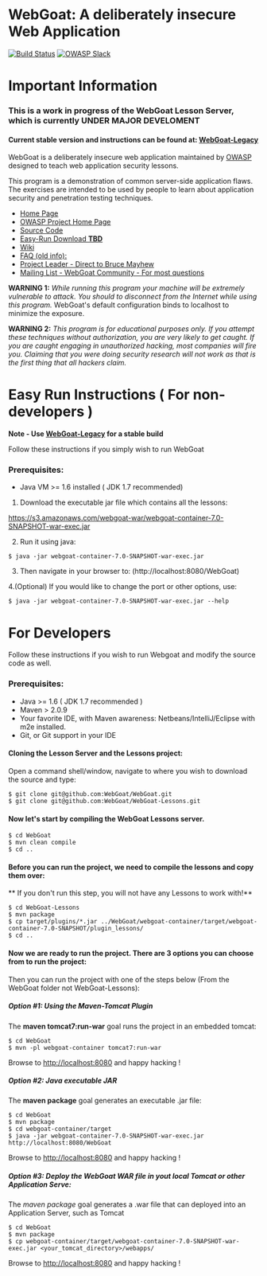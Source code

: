 # WebGoat: A deliberately insecure Web Application

[![Build Status](https://travis-ci.org/WebGoat/WebGoat.svg)](https://travis-ci.org/WebGoat/WebGoat)
[![OWASP Slack](https://owasp.herokuapp.com/badge.svg)](https://owasp.herokuapp.com/)

# Important Information

### This is a work in progress of the WebGoat Lesson Server, which is currently **UNDER MAJOR DEVELOMENT**

#### Current stable version and instructions can be found at:  [WebGoat-Legacy](https://github.com/WebGoat/WebGoat-Legacy)

WebGoat is a deliberately insecure web application maintained by [OWASP](http://www.owasp.org/) designed to teach web application security lessons.

This program is a demonstration of common server-side application flaws. The
exercises are intended to be used by people to learn about application security and
penetration testing techniques.

* [Home Page](http://webgoat.github.io)
* [OWASP Project Home Page](http://www.owasp.org/index.php/Category:OWASP_WebGoat_Project)
* [Source Code](https://github.com/WebGoat/WebGoat)
* [Easy-Run Download **TBD**](https://github.com/WebGoat/WebGoat/releases/**TBD**)
* [Wiki](https://github.com/WebGoat/WebGoat/wiki)
* [FAQ (old info):](http://code.google.com/p/webgoat/wiki/FAQ)
* [Project Leader - Direct to Bruce Mayhew](mailto:webgoat@owasp.org)
* [Mailing List - WebGoat Community - For most questions](mailto:owasp-webgoat@lists.owasp.org)

**WARNING 1:** *While running this program your machine will be extremely
vulnerable to attack. You should to disconnect from the Internet while using
this program.*  WebGoat's default configuration binds to localhost to minimize 
the exposure.

**WARNING 2:** *This program is for educational purposes only. If you attempt
these techniques without authorization, you are very likely to get caught. If
you are caught engaging in unauthorized hacking, most companies will fire you.
Claiming that you were doing security research will not work as that is the
first thing that all hackers claim.*

# Easy Run Instructions ( For non-developers )

**Note - Use [WebGoat-Legacy](https://github.com/WebGoat/WebGoat-Legacy) for a stable build**

Follow these instructions if you simply wish to run WebGoat

### Prerequisites:

* Java VM >= 1.6 installed ( JDK 1.7 recommended)

1. Download the executable jar file which contains all the lessons:

  https://s3.amazonaws.com/webgoat-war/webgoat-container-7.0-SNAPSHOT-war-exec.jar

2. Run it using java:

```Shell
$ java -jar webgoat-container-7.0-SNAPSHOT-war-exec.jar
```

3. Then navigate in your browser to: (http://localhost:8080/WebGoat)

4.(Optional) If you would like to change the port or other options, use:

```Shell
$ java -jar webgoat-container-7.0-SNAPSHOT-war-exec.jar --help
```

# For Developers

Follow these instructions if you wish to run Webgoat and modify the source code as well.

### Prerequisites:

* Java >= 1.6 ( JDK 1.7 recommended )
* Maven > 2.0.9
* Your favorite IDE, with Maven awareness: Netbeans/IntelliJ/Eclipse with m2e installed.
* Git, or Git support in your IDE

#### Cloning the Lesson Server and the Lessons project:

Open a command shell/window, navigate to where you wish to download the source and type:

```Shell
$ git clone git@github.com:WebGoat/WebGoat.git
$ git clone git@github.com:WebGoat/WebGoat-Lessons.git
```

#### Now let's start by compiling the WebGoat Lessons server.

```Shell
$ cd WebGoat
$ mvn clean compile
$ cd ..
```

#### Before you can run the project, we need to compile the lessons and copy them over:
** If you don't run this step, you will not have any Lessons to work with!**

```Shell
$ cd WebGoat-Lessons
$ mvn package
$ cp target/plugins/*.jar ../WebGoat/webgoat-container/target/webgoat-container-7.0-SNAPSHOT/plugin_lessons/
$ cd ..
```

#### Now we are ready to run the project. There are 3 options you can choose from to run the project:

Then you can run the project with one of the steps below (From the WebGoat folder not WebGoat-Lessons):

##### Option #1: Using the Maven-Tomcat Plugin
The __maven tomcat7:run-war__ goal runs the project in an embedded tomcat:

```Shell
$ cd WebGoat
$ mvn -pl webgoat-container tomcat7:run-war
```

Browse to [http://localhost:8080](http://localhost:8080/WebGoat) and happy hacking !

##### Option #2: Java executable JAR
The __maven package__ goal generates an executable .jar file:

```Shell
$ cd WebGoat
$ mvn package
$ cd webgoat-container/target
$ java -jar webgoat-container-7.0-SNAPSHOT-war-exec.jar http://localhost:8080/WebGoat
```

Browse to [http://localhost:8080](http://localhost:8080/WebGoat) and happy hacking !

##### Option #3: Deploy the WebGoat WAR file in yout local Tomcat or other Application Serve:
The _maven package_ goal generates a .war file that can deployed into an Application Server, such as Tomcat

```Shell
$ cd WebGoat
$ mvn package 
$ cp webgoat-container/target/webgoat-container-7.0-SNAPSHOT-war-exec.jar <your_tomcat_directory>/webapps/
```

Browse to [http://localhost:8080](http://localhost:8080/WebGoat) and happy hacking !

